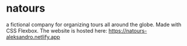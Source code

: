 # natours
a fictional company for organizing tours all around the globe. Made with CSS Flexbox. The website is hosted here: https://natours-aleksandro.netlify.app
